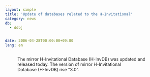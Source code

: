 ```yaml
---
layout: simple
title: 'Update of databases related to the H-Invitational'
category: news
db:
  - ddbj


date: 2006-04-28T00:00:00+09:00
lang: en
---
```


<dd>The mirror H-Invitational Database (H-InvDB) was updated and released today. The version of mirror H-Invitational<br> Database (H-InvDB) rise "3.0".</dd>
